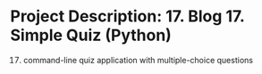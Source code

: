 # Project Description: 17. Blog 17. Simple Quiz (Python)

17. command-line quiz application with multiple-choice questions
